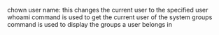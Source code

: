  chown user name: this changes the current user to the specified user
whoami command is used to get the current user of the system
groups command is used to display the groups a user belongs in

